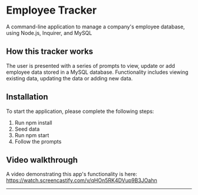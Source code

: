 # Employee Tracker
A command-line application to manage a company's employee database, using Node.js, Inquirer, and MySQL

## How this tracker works

The user is presented with a series of prompts to view, update or add employee data stored in a MySQL database. Functionality includes viewing existing data, updating the data or adding new data.

## Installation

To start the application, please complete the following steps:

1. Run npm install
2. Seed data 
3. Run npm start 
4. Follow the prompts

## Video walkthrough

A video demonstrating this app's functionality is here: https://watch.screencastify.com/v/qHOn5RK4DVup9B3JOahn

---